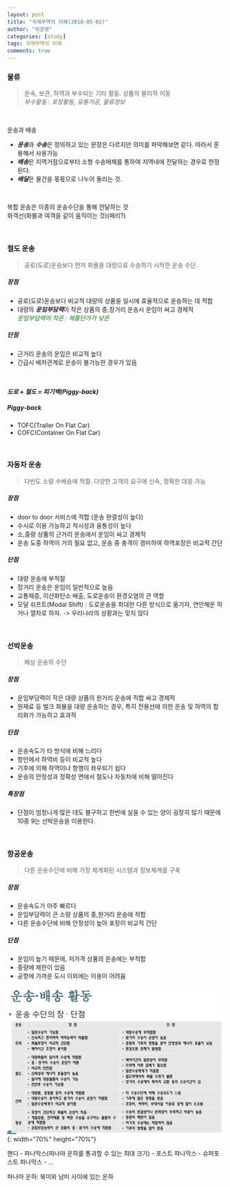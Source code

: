 ```yaml
---
layout: post
title: "국제무역의 이해(2018-05-02)"
author: "위준영"
categories: [study]
tags: 국제무역의 이해
comments: true
---
```


### 물류
> 운속, 보관, 하역과 부수되는 기타 활동. 상품의 물리적 이동<br>
<span style="font-style: italic">부수활동 : 포장활동, 유통가공, 물류정보</span>

<br>

운송과 배송
- ***운송***과 ***수송***은 정의하고 있는 문장은 다르지만 의미를 파악해보면 같다. 따라서 혼용해서 사용가능
- ***배송***은 지역거점으로부터 소형 수송매체를 통하여 지역내에 전달하는 경우로 한정된다.
- ***배달***은 물건을 몫몫으로 나누어 돌리는 것.

<br>

복합 운송은 이종의 운송수단을 통해 전달하는 것<br>
화객선(화물과 여객을 같이 움직이는 것)(페리?)

<br>

### 철도 운송
> 공로(도로)운송보다 먼저 화물을 대량으로 수송하기 시작한 운송 수단.

##### 장점
- 공로(도로)운송보다 비교적 대량의 상품을 일시에 효율적으로 운송하는 데 적합
- 대량의 ***운임부담력***이 작은 상품의 중,장거리 운송시 운임이 싸고 경제적<br>
<span style="font-style: italic; color:green;">운임부담력이 작은 : 제품단가가 낮은 </span>

##### 단점
- 근거리 운송의 운임은 비교적 높다
- 긴급시 배차관계로 운송이 불가능한 경우가 있음

<br><br>
***도로 + 철도 = 피기백(Piggy-back)***

##### Piggy-back
- TOFC(Trailer On Flat Car)
- COFC(Container On Flat Car)

<br>

### 자동차 운송
> 다빈도 소량 수배송에 적절. 다양한 고객의 요구에 신속, 정확한 대응 가능

##### 장점
- door to door 서비스에 적합 (운송 완결성이 높다)
- 수시로 이용 가능하고 적시성과 융통성이 높다
- 소,중량 상품의 근거리 운송에서 운임이 싸고 경제적
- 운송 도중 하역이 거의 필요 없고, 운송 중 충격이 경미하여 하역포장은 비교적 간단

##### 단점
- 대량 운송에 부적절
- 장거리 운송은 운임이 일반적으로 높음
- 교통체증, 이산화탄소 배출, 도로운송이 환경오염의 큰 역할
- 모달 쉬프트(Modal Shift) : 도로운송을 최대한 다른 방식으로 옮기자, 연안해운 하거나 열차로 하자. -> 우리나라의 상황과는 맞지 않다

<br>

### 선박운송
> 해상 운송의 수단

##### 장점
- 운임부담력이 작은 대량 상품의 원거리 운송에 적합 싸고 경제적
- 원재료 등 벌크 화물을 대량 운송하는 경우, 특히 전용선에 의한 운송 및 하역의 합리화가 가능하고 효과적

##### 단점
- 운송속도가 타 방식에 비해 느리다
- 항만에서 하역비 등이 비교적 높다
- 기후에 의해 하역이나 항행이 좌우되기 쉽다
- 운송의 안정성과 정확성 면에서 철도나 자동차에 비해 떨어진다

##### 특장점
- 단점이 엄청나게 많은 데도 불구하고 한번에 실을 수 있는 양이 굉장히 많기 때문에 10중 9는 선박운송을 이용한다.

<br>

### 항공운송
> 다른 운송수단에 비해 가장 체계화된 시스템과 정보체계를 구축

##### 장점
- 운송속도가 아주 빠르다
- 운임부담력이 큰 소량 상품의 중,원거리 운송에 적합
- 다른 운송수단에 비해 안정성이 높아 포장이 비교적 간단

##### 단점
- 운임이 높기 때문에, 저가격 상품의 운송에는 부적합
- 중량에 제한이 있음
- 공항에 가까운 도시 이외에는 이용이 어려움

![운송, 배송 활동](/assets/img/international-trade-transmission-feature.png){: width="70%" height="70%"}

핸디 - 파나막스(파나마 운하를 통과할 수 있는 최대 크기) - 포스트 파나막스 - 슈퍼포스트 파나막스 - ...

파나마 운하: 북미와 남미 사이에 있는 운하
